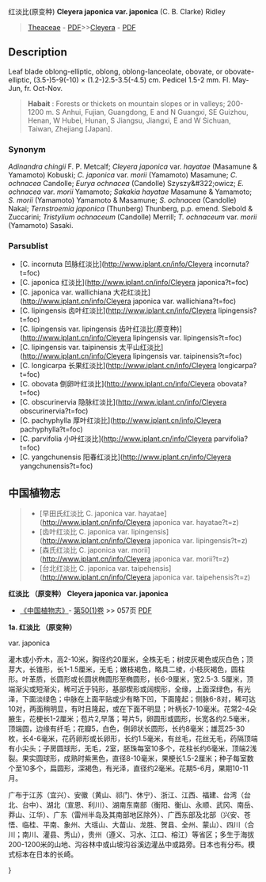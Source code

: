 红淡比(原变种) **Cleyera japonica var. japonica** (C. B. Clarke) Ridley

> [Theaceae](http://www.iplant.cn/info/Theaceae?t=foc) - [PDF](http://www.iplant.cn/foc/pdf/Theaceae.pdf)>>[Cleyera](http://www.iplant.cn/info/Cleyera?t=foc) - [PDF](http://www.iplant.cn/foc/pdf/Cleyera.pdf)

## Description

Leaf blade oblong-elliptic, oblong, oblong-lanceolate, obovate, or obovate-elliptic, (3.5-)5-9(-10) × (1.2-)2.5-3.5(-4.5) cm. Pedicel 1.5-2 mm. Fl. May-Jun, fr. Oct-Nov.

> **Habait** : 
> Forests or thickets on mountain slopes or in valleys; 200-1200 m. S Anhui, Fujian, Guangdong, E and N Guangxi, SE Guizhou, Henan, W Hubei, Hunan, S Jiangsu, Jiangxi, E and W Sichuan, Taiwan, Zhejiang [Japan].

### Synonym
*Adinandra chingii* F. P. Metcalf; *Cleyera japonica* var. *hayatae* (Masamune & Yamamoto) Kobuski; *C. japonica* var. *morii* (Yamamoto) Masamune; *C. ochnacea* Candolle; *Eurya ochnacea* (Candolle) Szyszy&amp;#322;owicz; *E. ochnacea* var. *morii* Yamamoto; *Sakakia hayatae* Masamune & Yamamoto; *S. morii* (Yamamoto) Yamamoto & Masamune; *S. ochnacea* (Candolle) Nakai; *Ternstroemia japonica* (Thunberg) Thunberg, p.p. emend. Siebold & Zuccarini; *Tristylium ochnaceum* (Candolle) Merrill; *T. ochnaceum* var. *morii* (Yamamoto) Sasaki.

### Parsublist

* [C.  incornuta  凹脉红淡比](http://www.iplant.cn/info/Cleyera incornuta?t=foc)
* [C.  japonica  红淡比](http://www.iplant.cn/info/Cleyera japonica?t=foc)
* [C.  japonica var. wallichiana  大花红淡比](http://www.iplant.cn/info/Cleyera japonica var. wallichiana?t=foc)
* [C.  lipingensis  齿叶红淡比](http://www.iplant.cn/info/Cleyera lipingensis?t=foc)
* [C.  lipingensis var. lipingensis  齿叶红淡比(原变种)](http://www.iplant.cn/info/Cleyera lipingensis var. lipingensis?t=foc)
* [C.  lipingensis var. taipinensis  太平山红淡比](http://www.iplant.cn/info/Cleyera lipingensis var. taipinensis?t=foc)
* [C.  longicarpa  长果红淡比](http://www.iplant.cn/info/Cleyera longicarpa?t=foc)
* [C.  obovata  倒卵叶红淡比](http://www.iplant.cn/info/Cleyera obovata?t=foc)
* [C.  obscurinervia  隐脉红淡比](http://www.iplant.cn/info/Cleyera obscurinervia?t=foc)
* [C.  pachyphylla  厚叶红淡比](http://www.iplant.cn/info/Cleyera pachyphylla?t=foc)
* [C.  parvifolia  小叶红淡比](http://www.iplant.cn/info/Cleyera parvifolia?t=foc)
* [C.  yangchunensis  阳春红淡比](http://www.iplant.cn/info/Cleyera yangchunensis?t=foc)

## 中国植物志

> * [早田氏红淡比  C.  japonica var. hayatae](http://www.iplant.cn/info/Cleyera japonica var. hayatae?t=z)
> * [齿叶红淡比  C.  japonica var. lipingensis](http://www.iplant.cn/info/Cleyera japonica var. lipingensis?t=z)
> * [森氏红淡比  C.  japonica var. morii](http://www.iplant.cn/info/Cleyera japonica var. morii?t=z)
> * [台北红淡比  C.  japonica var. taipehensis](http://www.iplant.cn/info/Cleyera japonica var. taipehensis?t=z)

**红淡比 （原变种） Cleyera japonica var. japonica**

* [《中国植物志》](http://www.iplant.cn/frps)- [第50(1)卷](http://www.iplant.cn/frps/vol/50(1)) >> 057页 [PDF](http://www.iplant.cn/frps/pdf/50(1)/057.PDF)

**1a. 红淡比 （原变种）**

var. japonica

灌木或小乔木，高2-10米，胸径约20厘米，全株无毛；树皮灰褐色或灰白色；顶芽大，长锥形，长1-1.5厘米，无毛；嫩枝褐色，略具二棱，小枝灰褐色，圆柱形。叶革质，长圆形或长圆状椭圆形至椭圆形，长6-9厘米，宽2.5-3. 5厘米，顶端渐尖或短渐尖，稀可近于钝形，基部楔形或阔楔形，全缘，上面深绿色，有光泽，下面淡绿色；中脉在上面平贴或少有略下凹，下面隆起；侧脉6-8对，稀可达10对，两面稍明显，有时且隆起，或在下面不明显；叶柄长7-10毫米。花常2-4朵腋生，花梗长1-2厘米；苞片2,早落；萼片5，卵圆形或圆形，长宽各约2.5毫米，顶端圆，边缘有纤毛；花瓣5，白色，倒卵状长圆形，长约8毫米；雄蕊25-30枚，长4-6毫米，花药卵形或长卵形，长约1.5毫米，有丝毛，花丝无毛，药隔顶端有小尖头；子房圆球形，无毛，2室，胚珠每室10多个，花柱长约6毫米，顶端2浅裂。果实圆球形，成熟时紫黑色，直径8-10毫米，果梗长1.5-2厘米；种子每室数个至10多个，扁圆形，深褐色，有光泽，直径约2毫米。花期5-6月，果期10-11月。

广布于江苏（宜兴）、安徽（黄山、祁门、休宁）、浙江、江西、福建、台湾（台北、台中）、湖北（宣恩、利川）、湖南东南部（衡阳、衡山、永顺、武冈、南岳、莽山、江华）、广东（雷州半岛及其南部地区除外）、广西东部及北部（兴安、苍悟、临桂、平南、象州、大瑶山、大苗山、龙胜、贺县、全州、蒙山）、四川（合川；南川、灌县、秀山），贵州（遵义、习水、江口、榕江）等省区；多生于海拔200-1200米的山地、沟谷林中或山坡沟谷溪边灌丛中或路旁。日本也有分布。模式标本在日本的长崎。

}